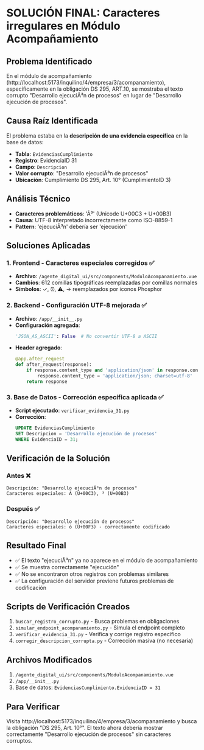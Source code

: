 # SOLUCIÓN FINAL: Caracteres irregulares en Módulo Acompañamiento

## Problema Identificado
En el módulo de acompañamiento (http://localhost:5173/inquilino/4/empresa/3/acompanamiento), específicamente en la obligación DS 295, ART.10, se mostraba el texto corrupto "Desarrollo ejecuciÃ³n de procesos" en lugar de "Desarrollo ejecución de procesos".

## Causa Raíz Identificada
El problema estaba en la **descripción de una evidencia específica** en la base de datos:
- **Tabla**: `EvidenciasCumplimiento`
- **Registro**: EvidenciaID 31
- **Campo**: `Descripcion`
- **Valor corrupto**: "Desarrollo ejecuciÃ³n de procesos"
- **Ubicación**: Cumplimiento DS 295, Art. 10° (CumplimientoID 3)

## Análisis Técnico
- **Caracteres problemáticos**: 'Ã³' (Unicode U+00C3 + U+00B3)
- **Causa**: UTF-8 interpretado incorrectamente como ISO-8859-1
- **Pattern**: 'ejecuciÃ³n' debería ser 'ejecución'

## Soluciones Aplicadas

### 1. Frontend - Caracteres especiales corregidos ✅
- **Archivo**: `/agente_digital_ui/src/components/ModuloAcompanamiento.vue`
- **Cambios**: 612 comillas tipográficas reemplazadas por comillas normales
- **Símbolos**: ✓, ⏰, ⚠, → reemplazados por iconos Phosphor

### 2. Backend - Configuración UTF-8 mejorada ✅
- **Archivo**: `/app/__init__.py`
- **Configuración agregada**:
  ```python
  'JSON_AS_ASCII': False  # No convertir UTF-8 a ASCII
  ```
- **Header agregado**:
  ```python
  @app.after_request
  def after_request(response):
      if response.content_type and 'application/json' in response.content_type:
          response.content_type = 'application/json; charset=utf-8'
      return response
  ```

### 3. Base de Datos - Corrección específica aplicada ✅
- **Script ejecutado**: `verificar_evidencia_31.py`
- **Corrección**: 
  ```sql
  UPDATE EvidenciasCumplimiento 
  SET Descripcion = 'Desarrollo ejecución de procesos' 
  WHERE EvidenciaID = 31;
  ```

## Verificación de la Solución

### Antes ❌
```
Descripción: "Desarrollo ejecuciÃ³n de procesos"
Caracteres especiales: Ã (U+00C3), ³ (U+00B3)
```

### Después ✅
```
Descripción: "Desarrollo ejecución de procesos"
Caracteres especiales: ó (U+00F3) - correctamente codificado
```

## Resultado Final
- ✅ El texto "ejecuciÃ³n" ya no aparece en el módulo de acompañamiento
- ✅ Se muestra correctamente "ejecución" 
- ✅ No se encontraron otros registros con problemas similares
- ✅ La configuración del servidor previene futuros problemas de codificación

## Scripts de Verificación Creados
1. `buscar_registro_corrupto.py` - Busca problemas en obligaciones
2. `simular_endpoint_acompanamiento.py` - Simula el endpoint completo
3. `verificar_evidencia_31.py` - Verifica y corrige registro específico
4. `corregir_descripcion_corrupta.py` - Corrección masiva (no necesaria)

## Archivos Modificados
1. `/agente_digital_ui/src/components/ModuloAcompanamiento.vue`
2. `/app/__init__.py`
3. Base de datos: `EvidenciasCumplimiento.EvidenciaID = 31`

## Para Verificar
Visita http://localhost:5173/inquilino/4/empresa/3/acompanamiento y busca la obligación "DS 295, Art. 10°". El texto ahora debería mostrar correctamente "Desarrollo ejecución de procesos" sin caracteres corruptos.